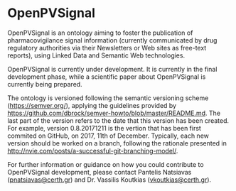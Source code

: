 # OpenPVSignal
OpenPVSignal is an ontology aiming to foster the publication of pharmacovigilance signal information (currently communicated by drug regulatory authorities via their Newsletters or Web sites as free-text reports), using Linked Data and Semantic Web technologies.

OpenPVSignal is currently under development. It is currently in the final development phase, while a scientific paper about OpenPVSignal is currently being prepared.

The ontology is versioned following the semantic versioning scheme (https://semver.org/), applying the guidelines provided by https://github.com/dbrock/semver-howto/blob/master/README.md. The last part of the version refers to the date that this version has been created. For example, version 0.8.20171211 is the vertion that has been first commited on GitHub, on 2017, 11th of December. Typically, each new version should be worked on a branch, following the rationale presented in http://nvie.com/posts/a-successful-git-branching-model/.

For further information or guidance on how you could contribute to OpenPVSignal development, please contact Pantelis Natsiavas (pnatsiavas@certh.gr) and Dr. Vassilis Koutkias (vkoutkias@certh.gr).
